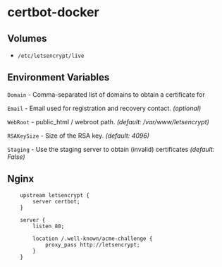 # certbot-docker

## Volumes

- `/etc/letsencrypt/live`

## Environment Variables

`Domain` - Comma-separated list of domains to obtain a certificate for

`Email` - Email used for registration and recovery contact. _(optional)_

`WebRoot` - public_html / webroot path. _(default: /var/www/letsencrypt)_

`RSAKeySize` - Size of the RSA key. _(default: 4096)_ 

`Staging` - Use the staging server to obtain (invalid) certificates _(default: False)_

## Nginx

```
    upstream letsencrypt {
        server certbot;
    }

    server {
        listen 80;

        location /.well-known/acme-challenge {
            proxy_pass http://letsencrypt;
        }
    }
```
